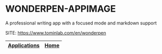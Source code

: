 # WONDERPEN-APPIMAGE
 
 A professional writing app with a focused mode and markdown support
 
 SITE: https://www.tominlab.com/en/wonderpen

 | [Applications](https://portable-linux-apps.github.io/apps.html) | [Home](https://portable-linux-apps.github.io)
 | --- | --- |
